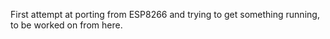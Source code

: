 First attempt at porting from ESP8266 and trying to get something running, to be worked on from here.
